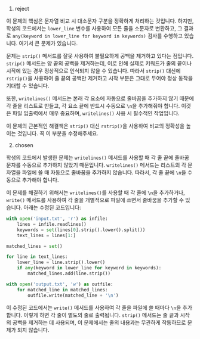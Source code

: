 1. reject

이 문제의 핵심은 문자열 비교 시 대소문자 구분을 정확하게 처리하는 것입니다. 하지만, 학생의 코드에서는 `lower_line` 변수를 사용하여 모든 줄을 소문자로 변환하고, 그 결과로 `any(keyword in lower_line for keyword in keywords)` 검사를 수행하고 있습니다. 여기서 큰 문제가 있습니다.

문제는 `strip()` 메서드를 잘못 사용하여 불필요하게 공백을 제거하고 있다는 점입니다. `strip()` 메서드는 양 끝의 공백을 제거하는데, 이로 인해 실제로 키워드가 줄의 끝이나 시작에 있는 경우 정상적으로 인식되지 않을 수 있습니다. 따라서 `strip()` 대신에 `rstrip()`을 사용하여 줄 끝의 공백만 제거하고 시작 부분은 그대로 두어야 정상 동작을 기대할 수 있습니다.

또한, `writelines()` 메서드는 본래 각 요소에 자동으로 줄바꿈을 추가하지 않기 때문에 각 줄을 리스트로 만들고, 각 요소 끝에 반드시 수동으로 `\n`을 추가해줘야 합니다. 이것은 파일 입출력에서 매우 중요하며, `writelines()` 사용 시 필수적인 작업입니다.

이 문제의 근본적인 해결책은 `strip()` 대신 `rstrip()`을 사용하여 비교의 정확성을 높이는 것입니다. 꼭 이 부분을 수정해주세요.

2. chosen

학생의 코드에서 발생한 문제는 `writelines()` 메서드를 사용할 때 각 줄 끝에 줄바꿈 문자를 수동으로 추가하지 않았기 때문입니다. `writelines()` 메서드는 리스트의 각 문자열을 파일에 쓸 때 자동으로 줄바꿈을 추가하지 않습니다. 따라서, 각 줄 끝에 `\n`을 수동으로 추가해야 합니다.

이 문제를 해결하기 위해서는 `writelines()`를 사용할 때 각 줄에 `\n`을 추가하거나, `write()` 메서드를 사용하여 각 줄을 개별적으로 파일에 쓰면서 줄바꿈을 추가할 수 있습니다. 아래는 수정된 코드입니다:

```python
with open('input.txt', 'r') as infile:
    lines = infile.readlines()
    keywords = set(lines[0].strip().lower().split())
    text_lines = lines[1:]

matched_lines = set()

for line in text_lines:
    lower_line = line.strip().lower()
    if any(keyword in lower_line for keyword in keywords):
        matched_lines.add(line.strip())

with open('output.txt', 'w') as outfile:
    for matched_line in matched_lines:
        outfile.write(matched_line + '\n')
```

이 수정된 코드에서는 `write()` 메서드를 사용하여 각 줄을 파일에 쓸 때마다 `\n`을 추가합니다. 이렇게 하면 각 줄이 별도의 줄로 출력됩니다. `strip()` 메서드는 줄 끝과 시작의 공백을 제거하는 데 사용되며, 이 문제에서는 줄의 내용과는 무관하게 작동하므로 문제가 되지 않습니다.
